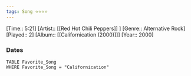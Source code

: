 ```yaml
---
tags: Song ⭐⭐⭐⭐ 
---
```

[Time:: 5:21]
[Artist:: [[Red Hot Chili Peppers]] ]
[Genre:: Alternative Rock]
[Played:: 2]
[Album:: [[Californication (2000)]]]
[Year:: 2000]
### Dates
````dataview
TABLE Favorite_Song
WHERE Favorite_Song = "Californication"
````